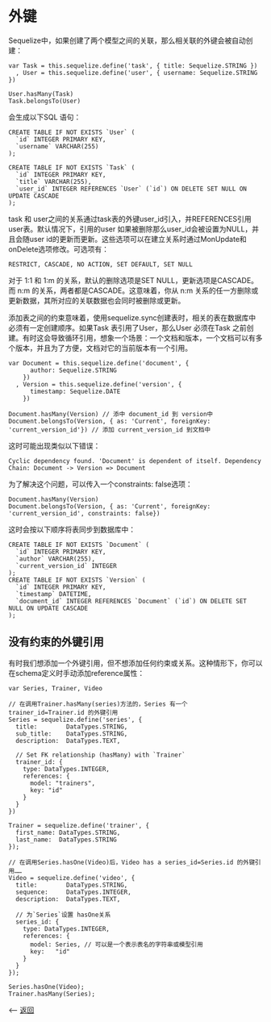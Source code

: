 # 外键

Sequelize中，如果创建了两个模型之间的关联，那么相关联的外键会被自动创建：

````
var Task = this.sequelize.define('task', { title: Sequelize.STRING })
  , User = this.sequelize.define('user', { username: Sequelize.STRING })
 
User.hasMany(Task)
Task.belongsTo(User)
````

会生成以下SQL 语句：

````
CREATE TABLE IF NOT EXISTS `User` (
  `id` INTEGER PRIMARY KEY,
  `username` VARCHAR(255)
);

CREATE TABLE IF NOT EXISTS `Task` (
  `id` INTEGER PRIMARY KEY,
  `title` VARCHAR(255),
  `user_id` INTEGER REFERENCES `User` (`id`) ON DELETE SET NULL ON UPDATE CASCADE
);
````

task 和 user之间的关系通过task表的外键user_id引入，并REFERENCES引用user表。默认情况下，引用的user 如果被删除那么user_id会被设置为NULL，并且会随user id的更新而更新。这些选项可以在建立关系时通过MonUpdate和onDelete选项修改。可选项有：

````
RESTRICT, CASCADE, NO ACTION, SET DEFAULT, SET NULL
````

对于 1:1 和 1:m 的关系，默认的删除选项是SET NULL，更新选项是CASCADE。而 n:m 的关系，两者都是CASCADE。这意味着，你从 n:m 关系的任一方删除或更新数据，其所对应的关联数据也会同时被删除或更新。

添加表之间的约束意味着，使用sequelize.sync创建表时，相关的表在数据库中必须有一定创建顺序。如果Task 表引用了User，那么User 必须在Task 之前创建。有时这会导致循环引用，想象一个场景：一个文档和版本，一个文档可以有多个版本，并且为了方便，文档对它的当前版本有一个引用。

````
var Document = this.sequelize.define('document', {
      author: Sequelize.STRING
    })
  , Version = this.sequelize.define('version', {
      timestamp: Sequelize.DATE
    })

Document.hasMany(Version) // 添中 document_id 到 version中
Document.belongsTo(Version, { as: 'Current', foreignKey: 'current_version_id'}) // 添加 current_version_id 到文档中
````

这时可能出现类似以下错误：

````
Cyclic dependency found. 'Document' is dependent of itself. Dependency Chain: Document -> Version => Document
````

为了解决这个问题，可以传入一个constraints: false选项：

````
Document.hasMany(Version)
Document.belongsTo(Version, { as: 'Current', foreignKey: 'current_version_id', constraints: false})
````

这时会按以下顺序将表同步到数据库中：

````
CREATE TABLE IF NOT EXISTS `Document` (
  `id` INTEGER PRIMARY KEY,
  `author` VARCHAR(255),
  `current_version_id` INTEGER
);
CREATE TABLE IF NOT EXISTS `Version` (
  `id` INTEGER PRIMARY KEY,
  `timestamp` DATETIME,
  `document_id` INTEGER REFERENCES `Document` (`id`) ON DELETE SET NULL ON UPDATE CASCADE
);
````

## 没有约束的外键引用

有时我们想添加一个外键引用，但不想添加任何约束或关系。这种情形下，你可以在schema定义时手动添加reference属性：

````
var Series, Trainer, Video
 
// 在调用Trainer.hasMany(series)方法的，Series 有一个 trainer_id=Trainer.id 的外键引用
Series = sequelize.define('series', {
  title:        DataTypes.STRING,
  sub_title:    DataTypes.STRING,
  description:  DataTypes.TEXT,
 
  // Set FK relationship (hasMany) with `Trainer`
  trainer_id: {
    type: DataTypes.INTEGER,
    references: {
      model: "trainers",
      key: "id"
    }
  }
})
 
Trainer = sequelize.define('trainer', {
  first_name: DataTypes.STRING,
  last_name:  DataTypes.STRING
});
 
// 在调用Series.hasOne(Video)后，Video has a series_id=Series.id 的外键引用……
Video = sequelize.define('video', {
  title:        DataTypes.STRING,
  sequence:     DataTypes.INTEGER,
  description:  DataTypes.TEXT,
 
  // 为`Series`设置 hasOne关系
  series_id: {
    type: DataTypes.INTEGER,
    references: {
      model: Series, // 可以是一个表示表名的字符串或模型引用
      key:   "id"
    }
  }
});
 
Series.hasOne(Video);
Trainer.hasMany(Series);
````

<-- [返回](../catalogue.md)